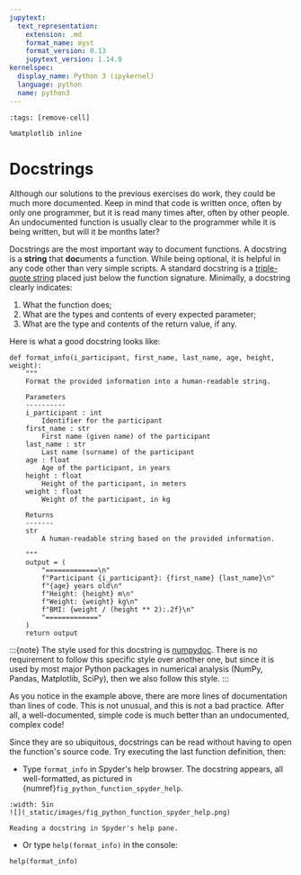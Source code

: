 ```yaml
---
jupytext:
  text_representation:
    extension: .md
    format_name: myst
    format_version: 0.13
    jupytext_version: 1.14.0
kernelspec:
  display_name: Python 3 (ipykernel)
  language: python
  name: python3
---
```


```{code-cell} ipython3
:tags: [remove-cell]

%matplotlib inline
```

# Docstrings

Although our solutions to the previous exercises do work, they could be much more documented. Keep in mind that code is written once, often by only one programmer, but it is read many times after, often by other people. An undocumented function is usually clear to the programmer while it is being written, but will it be months later?

Docstrings are the most important way to document functions. A docstring is  a **string** that **doc**uments a function. While being optional, it is helpful in any code other than very simple scripts. A standard docstring is a [triple-quote string](python_strings_triple_quotes.md) placed just below the function signature. Minimally, a docstring clearly indicates:

1. What the function does;
2. What are the types and contents of every expected parameter;
3. What are the type and contents of the return value, if any.

Here is what a good docstring looks like:

```{code-cell} ipython3
def format_info(i_participant, first_name, last_name, age, height, weight):
    """
    Format the provided information into a human-readable string.

    Parameters
    ----------
    i_participant : int
        Identifier for the participant
    first_name : str
        First name (given name) of the participant
    last_name : str
        Last name (surname) of the participant
    age : float
        Age of the participant, in years
    height : float
        Height of the participant, in meters
    weight : float
        Weight of the participant, in kg

    Returns
    -------
    str
        A human-readable string based on the provided information.

    """
    output = (
        "=============\n"
        f"Participant {i_participant}: {first_name} {last_name}\n"
        f"{age} years old\n"
        f"Height: {height} m\n"
        f"Weight: {weight} kg\n"
        f"BMI: {weight / (height ** 2):.2f}\n"
        "============="
    )
    return output
```

:::{note}
The style used for this docstring is [numpydoc](https://numpydoc.readthedocs.io/en/latest/format.html). There is no requirement to follow this specific style over another one, but since it is used by most major Python packages in numerical analysis (NumPy, Pandas, Matplotlib, SciPy), then we also follow this style.
:::

As you notice in the example above, there are more lines of documentation than lines of code. This is not unusual, and this is not a bad practice. After all, a well-documented, simple code is much better than an undocumented, complex code!

Since they are so ubiquitous, docstrings can be read without having to open the function's source code. Try executing the last function definition, then:

- Type `format_info` in Spyder's help browser. The docstring appears, all well-formatted, as pictured in {numref}`fig_python_function_spyder_help`.

```{figure-md} fig_python_function_spyder_help
:width: 5in
![](_static/images/fig_python_function_spyder_help.png)

Reading a docstring in Spyder's help pane.
```

- Or type `help(format_info)` in the console:

```{code-cell} ipython3
help(format_info)
```
